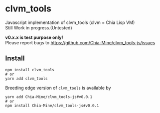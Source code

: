 # clvm_tools

Javascript implementation of clvm_tools (clvm = Chia Lisp VM)  
Still Work in progress.(Untested)  

**v0.x.x is test purpose only!**  
Please report bugs to https://github.com/Chia-Mine/clvm_tools-js/issues

## Install
```shell
npm install clvm_tools
# or
yarn add clvm_tools
```

Breeding edge version of `clvm_tools` is available by
```shell
yarn add Chia-Mine/clvm_tools-js#v0.0.1
# or
npm install Chia-Mine/clvm_tools-js#v0.0.1
```